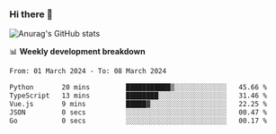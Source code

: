 ### Hi there 👋
![Anurag's GitHub stats](https://github-readme-stats.vercel.app/api?username=jami1024&show_icons=true&theme=radical)

📊 **Weekly development breakdown**
<!--START_SECTION:waka-->

```txt
From: 01 March 2024 - To: 08 March 2024

Python       20 mins         ███████████▒░░░░░░░░░░░░░   45.66 %
TypeScript   13 mins         ████████░░░░░░░░░░░░░░░░░   31.46 %
Vue.js       9 mins          █████▓░░░░░░░░░░░░░░░░░░░   22.25 %
JSON         0 secs          ░░░░░░░░░░░░░░░░░░░░░░░░░   00.47 %
Go           0 secs          ░░░░░░░░░░░░░░░░░░░░░░░░░   00.17 %
```

<!--END_SECTION:waka-->
<!--
**jami1024/jami1024** is a ✨ _special_ ✨ repository because its `README.md` (this file) appears on your GitHub profile.

Here are some ideas to get you started:

- 🔭 I’m currently working on ...
- 🌱 I’m currently learning ...
- 👯 I’m looking to collaborate on ...
- 🤔 I’m looking for help with ...
- 💬 Ask me about ...
- 📫 How to reach me: ...
- 😄 Pronouns: ...
- ⚡ Fun fact: ...
-->
